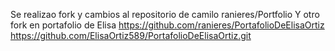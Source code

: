 Se realizao fork y cambios al repositorio de camilo 
ranieres/Portfolio 
Y otro fork en portafolio de Elisa 
https://github.com/ranieres/PortafolioDeElisaOrtiz
https://github.com/ElisaOrtiz589/PortafolioDeElisaOrtiz.git 
